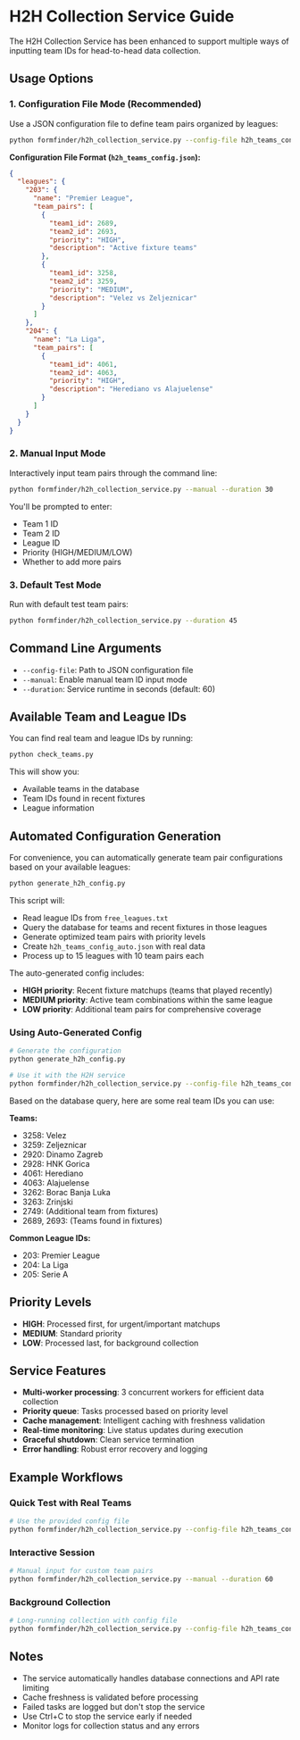 # H2H Collection Service Guide

The H2H Collection Service has been enhanced to support multiple ways of inputting team IDs for head-to-head data collection.

## Usage Options

### 1. Configuration File Mode (Recommended)

Use a JSON configuration file to define team pairs organized by leagues:

```bash
python formfinder/h2h_collection_service.py --config-file h2h_teams_config.json --duration 60
```

**Configuration File Format (`h2h_teams_config.json`):**
```json
{
  "leagues": {
    "203": {
      "name": "Premier League",
      "team_pairs": [
        {
          "team1_id": 2689,
          "team2_id": 2693,
          "priority": "HIGH",
          "description": "Active fixture teams"
        },
        {
          "team1_id": 3258,
          "team2_id": 3259,
          "priority": "MEDIUM",
          "description": "Velez vs Zeljeznicar"
        }
      ]
    },
    "204": {
      "name": "La Liga",
      "team_pairs": [
        {
          "team1_id": 4061,
          "team2_id": 4063,
          "priority": "HIGH",
          "description": "Herediano vs Alajuelense"
        }
      ]
    }
  }
}
```

### 2. Manual Input Mode

Interactively input team pairs through the command line:

```bash
python formfinder/h2h_collection_service.py --manual --duration 30
```

You'll be prompted to enter:
- Team 1 ID
- Team 2 ID  
- League ID
- Priority (HIGH/MEDIUM/LOW)
- Whether to add more pairs

### 3. Default Test Mode

Run with default test team pairs:

```bash
python formfinder/h2h_collection_service.py --duration 45
```

## Command Line Arguments

- `--config-file`: Path to JSON configuration file
- `--manual`: Enable manual team ID input mode
- `--duration`: Service runtime in seconds (default: 60)

## Available Team and League IDs

You can find real team and league IDs by running:
```bash
python check_teams.py
```

This will show you:
- Available teams in the database
- Team IDs found in recent fixtures
- League information

## Automated Configuration Generation

For convenience, you can automatically generate team pair configurations based on your available leagues:

```bash
python generate_h2h_config.py
```

This script will:
- Read league IDs from `free_leagues.txt`
- Query the database for teams and recent fixtures in those leagues
- Generate optimized team pairs with priority levels
- Create `h2h_teams_config_auto.json` with real data
- Process up to 15 leagues with 10 team pairs each

The auto-generated config includes:
- **HIGH priority**: Recent fixture matchups (teams that played recently)
- **MEDIUM priority**: Active team combinations within the same league
- **LOW priority**: Additional team pairs for comprehensive coverage

### Using Auto-Generated Config

```bash
# Generate the configuration
python generate_h2h_config.py

# Use it with the H2H service
python formfinder/h2h_collection_service.py --config-file h2h_teams_config_auto.json --duration 60
```

Based on the database query, here are some real team IDs you can use:

**Teams:**
- 3258: Velez
- 3259: Zeljeznicar  
- 2920: Dinamo Zagreb
- 2928: HNK Gorica
- 4061: Herediano
- 4063: Alajuelense
- 3262: Borac Banja Luka
- 3263: Zrinjski
- 2749: (Additional team from fixtures)
- 2689, 2693: (Teams found in fixtures)

**Common League IDs:**
- 203: Premier League
- 204: La Liga
- 205: Serie A

## Priority Levels

- **HIGH**: Processed first, for urgent/important matchups
- **MEDIUM**: Standard priority
- **LOW**: Processed last, for background collection

## Service Features

- **Multi-worker processing**: 3 concurrent workers for efficient data collection
- **Priority queue**: Tasks processed based on priority level
- **Cache management**: Intelligent caching with freshness validation
- **Real-time monitoring**: Live status updates during execution
- **Graceful shutdown**: Clean service termination
- **Error handling**: Robust error recovery and logging

## Example Workflows

### Quick Test with Real Teams
```bash
# Use the provided config file
python formfinder/h2h_collection_service.py --config-file h2h_teams_config.json --duration 30
```

### Interactive Session
```bash
# Manual input for custom team pairs
python formfinder/h2h_collection_service.py --manual --duration 60
```

### Background Collection
```bash
# Long-running collection with config file
python formfinder/h2h_collection_service.py --config-file h2h_teams_config.json --duration 300
```

## Notes

- The service automatically handles database connections and API rate limiting
- Cache freshness is validated before processing
- Failed tasks are logged but don't stop the service
- Use Ctrl+C to stop the service early if needed
- Monitor logs for collection status and any errors